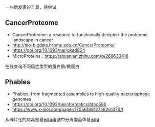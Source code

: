 
一些新发表的工具，待尝试


## CancerProteome
* CancerProteome: a resource to functionally decipher the proteome landscape in cancer
* http://bio-bigdata.hrbmu.edu.cn/CancerProteome/
* https://doi.org/10.1093/nar/gkad824
* MicroProteins：https://zhuanlan.zhihu.com/p/266633416

在线查询不同癌症类型的蛋白质/微蛋白




## Phables
* Phables: from fragmented assemblies to high-quality bacteriophage genomes
* https://doi.org/10.1093/bioinformatics/btad586
* https://www.x-mol.com/paper/1705618912748261376/t


从碎片化的病毒宏基因组组装中分离噬菌体基因组


